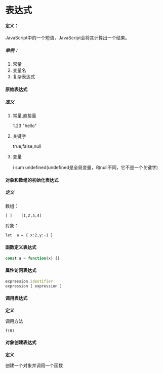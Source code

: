 # 表达式

#### 定义：

JavaScript中的一个短语，JavaScript会将其计算出一个结果。

##### 举例：

1. 常量
2. 变量名
3. 复杂表达式

#### 原始表达式

##### 定义

1. 常量,直接量

   1.23  "hello"

2. 关键字

   true,false,null

3. 变量

   i  sum undefined(undefined是全局变量，和null不同，它不是一个关键字)

#### 对象和数组的初始化表达式

##### 定义

数组：

`[ ]    [1,2,3,4]`

对象：

`let  a = { x:2,y:-1 }`



#### 函数定义表达式

```javascript
const a = function(x) {}
```



#### 属性访问表达式

```javascript
expression.identifier
expression [ expression ]
```



#### 调用表达式

**定义**

调用方法

`f(0)`



#### 对象创建表达式

**定义**

创建一个对象并调用一个函数